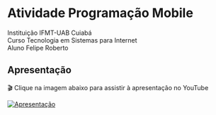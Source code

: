 # Atividade Programação Mobile
Instituição IFMT-UAB Cuiabá  
Curso Tecnologia em Sistemas para Internet  
Aluno Felipe Roberto  


## Apresentação

🎬 Clique na imagem abaixo para assistir à apresentação no YouTube  

[![Apresentação](https://img.youtube.com/vi/PhLi8ZhufxI/hqdefault.jpg)](https://youtu.be/PhLi8ZhufxI)
